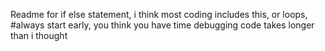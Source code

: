 Readme for if else statement, i think most coding includes this, or loops,
#always start early, you think you have time
debugging code takes longer than i thought